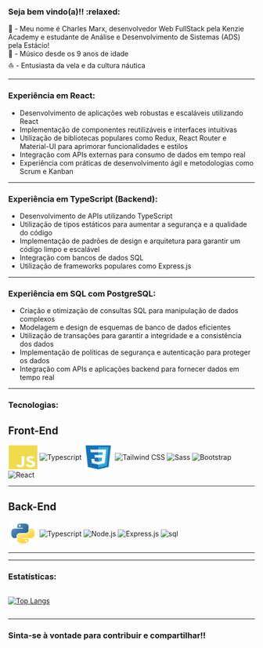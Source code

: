 <h3>Seja bem vindo(a)!!  :relaxed:</h3>

:bookmark_tabs: - Meu nome é Charles Marx, desenvolvedor Web FullStack pela Kenzie Academy e estudante de Análise e Desenvolvimento de Sistemas (ADS) pela Estácio! <br>
:guitar: - Músico desde os 9 anos de idade <br>
:sailboat: - Entusiasta da vela e da cultura náutica

---

<h3>Experiência em React:</h3>

- Desenvolvimento de aplicações web robustas e escaláveis utilizando React
- Implementação de componentes reutilizáveis e interfaces intuitivas
- Utilização de bibliotecas populares como Redux, React Router e Material-UI para aprimorar funcionalidades e estilos
- Integração com APIs externas para consumo de dados em tempo real
- Experiência com práticas de desenvolvimento ágil e metodologias como Scrum e Kanban

---

<h3>Experiência em TypeScript (Backend):</h3>

- Desenvolvimento de APIs utilizando TypeScript
- Utilização de tipos estáticos para aumentar a segurança e a qualidade do código
- Implementação de padrões de design e arquitetura para garantir um código limpo e escalável
- Integração com bancos de dados SQL
- Utilização de frameworks populares como Express.js

---

<h3>Experiência em SQL com PostgreSQL:</h3>

- Criação e otimização de consultas SQL para manipulação de dados complexos
- Modelagem e design de esquemas de banco de dados eficientes
- Utilização de transações para garantir a integridade e a consistência dos dados
- Implementação de políticas de segurança e autenticação para proteger os dados
- Integração com APIs e aplicações backend para fornecer dados em tempo real

---

<h3>Tecnologias:</h3>

<div style="display: inline_block">
  <h2>Front-End</h2>
  
  <img align="center" alt="Js" height="50" width="60" src="https://raw.githubusercontent.com/devicons/devicon/master/icons/javascript/javascript-plain.svg">  
  <img align="center" alt="Typescript" height="50" width="60" src="https://cdn.jsdelivr.net/gh/devicons/devicon/icons/typescript/typescript-original.svg" />
  <img align="center" alt="CSS" height="50" width="60" src="https://raw.githubusercontent.com/devicons/devicon/master/icons/css3/css3-original.svg">   
  <img align="center" alt="Tailwind CSS" height="50" width="60" src="https://cdn.jsdelivr.net/gh/devicons/devicon/icons/tailwindcss/tailwindcss-plain.svg" />
  <img align="center" alt="Sass" height="50" width="60" src="https://cdn.jsdelivr.net/gh/devicons/devicon/icons/sass/sass-original.svg" />
  <img align="center" alt="Bootstrap" height="50" width="60" src="https://cdn.jsdelivr.net/gh/devicons/devicon/icons/bootstrap/bootstrap-original-wordmark.svg" />
  <img align="center" alt="React" height="50" width="60" src="https://cdn.jsdelivr.net/gh/devicons/devicon/icons/react/react-original-wordmark.svg" />

  <hr>
  
  <h2>Back-End</h2>
  
  <img align="center" alt="Python" height="50" width="60" src="https://raw.githubusercontent.com/devicons/devicon/master/icons/python/python-original.svg">
    <img align="center" alt="Typescript" height="50" width="60" src="https://cdn.jsdelivr.net/gh/devicons/devicon/icons/typescript/typescript-original.svg" />
  <img align="center" alt="Node.js" height="50" width="60" src="https://cdn.jsdelivr.net/gh/devicons/devicon/icons/nodejs/nodejs-plain.svg" />
  <img align="center" alt="Express.js" height="50" width="60" src="https://cdn.jsdelivr.net/gh/devicons/devicon/icons/express/express-original.svg" />
    <img align="center" alt="sql" height="50" width="60" src="https://cdn.jsdelivr.net/gh/devicons/devicon/icons/sql/sql.svg" />

  
  <hr>
</div>

---

<h3>Estatísticas:</h3>

<div style="display: flex; justify-content: space-between;">
  

  [![Top Langs](https://github-readme-stats.vercel.app/api/top-langs/?username=Marxsuel&layout=compact)](https://github.com/seu_nome_de_usuario/github-readme-stats)
  
</div>

---

<h3>Sinta-se à vontade para contribuir e compartilhar!!</h3>
